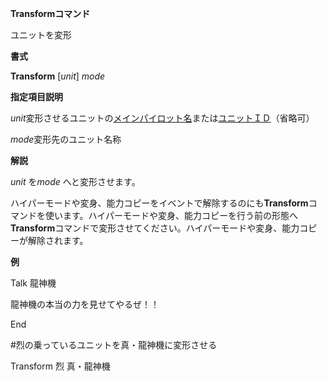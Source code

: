 **Transformコマンド**

ユニットを変形

**書式**

**Transform** [*unit*] *mode*

**指定項目説明**

*unit*変形させるユニットの[メインパイロット名](メインパイロット名.md)または[ユニットＩＤ](ユニットＩＤ.md)（省略可）

*mode*変形先のユニット名称

**解説**

*unit* を*mode* へと変形させます。

ハイパーモードや変身、能力コピーをイベントで解除するのにも**Transform**コマンドを使います。ハイパーモードや変身、能力コピーを行う前の形態へ**Transform**コマンドで変形させてください。ハイパーモードや変身、能力コピーが解除されます。

**例**

Talk 龍神機

龍神機の本当の力を見せてやるぜ！！

End

#烈の乗っているユニットを真・龍神機に変形させる

Transform 烈 真・龍神機
